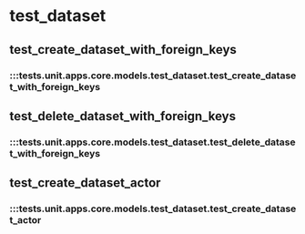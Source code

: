 # test_dataset

## test_create_dataset_with_foreign_keys

### :::tests.unit.apps.core.models.test_dataset.test_create_dataset_with_foreign_keys

## test_delete_dataset_with_foreign_keys

### :::tests.unit.apps.core.models.test_dataset.test_delete_dataset_with_foreign_keys

## test_create_dataset_actor

### :::tests.unit.apps.core.models.test_dataset.test_create_dataset_actor

